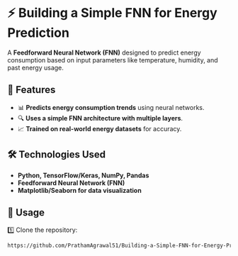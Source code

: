 # ⚡ Building a Simple FNN for Energy Prediction  

A **Feedforward Neural Network (FNN)** designed to predict energy consumption based on input parameters like temperature, humidity, and past energy usage.  

## 🚀 Features  

- 📊 **Predicts energy consumption trends** using neural networks.  
- 🔍 **Uses a simple FNN architecture with multiple layers**.  
- 📈 **Trained on real-world energy datasets** for accuracy.  

## 🛠️ Technologies Used  

- **Python, TensorFlow/Keras, NumPy, Pandas**  
- **Feedforward Neural Network (FNN)**  
- **Matplotlib/Seaborn for data visualization**  

## 🚀 Usage  

1️⃣ Clone the repository:  
```sh
https://github.com/PrathamAgrawal51/Building-a-Simple-FNN-for-Energy-Prediction.git
